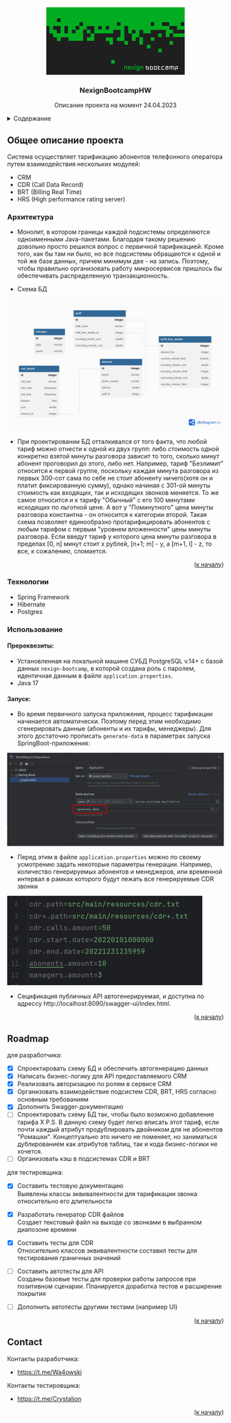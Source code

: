 <a name="readme-top"></a>
<!-- PROJECT LOGO -->
<br />
<div align="center">
  <a href="https://github.com/pwa4owski/NexignBootcampHW/tree/CDR">
    <img src="images/bootcamp.png" alt="Logo">
  </a>

  <h3 align="center">NexignBootcampHW</h3>
   <p align="center">
    Описание проекта на момент 24.04.2023</p>
</div>



<!-- TABLE OF CONTENTS -->
<details>
  <summary>Содержание</summary>
  <ol>
    <li>
      <a href="#about-the-project">О проекте</a>
    </li>
    <li><a href="#roadmap">Roadmap</a></li>
    <li><a href="#contributing">Вклад участников</a></li>
    <li><a href="#contact">Контакты</a>
    </li>
  </ol>
</details>



<!-- ABOUT THE PROJECT -->
## Общее описание проекта

Система осуществляет тарификацию абонентов телефонного оператора путем взаимодействия нескольких модулей:
* CRM
* CDR (Call Data Record)
* BRT (Billing Real Time)
* HRS (High performance rating server) 


### Архитектура

* Монолит, в котором границы каждой подсистемы определяются одноименными Java-пакетами.
Благодаря такому решению довольно просто решился вопрос с первичной тарификацией. Кроме того, как бы там ни было,
но все подсистемы обращаются к одной и той же базе данных, причем минимум две - на запись.
Поэтому, чтобы правильно организовать работу микросервисов пришлось бы обеспечивать распределенную транзакционность.

* Схема БД
<img src="images/database-schema.png"/>

* При проектировании БД отталкивался от того факта, что любой тариф можно отнести к одной из двух групп:
либо стоимость одной конкретно взятой минуты разговора зависит то того, сколько минут абонент проговорил до этого, либо нет. 
Например, тариф "Безлимит" относится к первой группе, поскольку каждая минута разговора из первых 300-сот сама по себе не стоит 
абоненту ничего(хотя он и платит фиксированную сумму), однако начиная с 301-ой минуты стоимость как входящих, так и исходящих звонков
меняется. То же самое относится и к тарифу "Обычный" с его 100 минутами исходящих по льготной цене. А вот у "Поминутного" цена минуты
разговора константна - он относится к категории второй.
Такая схема позволяет единообразно протарифицировать абонентов с любым тарифом с первым "уровнем вложенности" цены минуты разговора.
Если введут тариф у которого цена минуты разговора в пределах [0, n] минут стоит x рублей, [n+1; m] - y, а [m+1, l] - z, то все, к сожалению, сломается.

<p align="right">(<a href="#readme-top">к началу</a>)</p>

### Технологии

* Spring Framework
* Hibernate
* Postgres

### Использование

#### Пререквезиты:
* Установленная на локальной машине СУБД PostgreSQL v.14+ с базой данных ``nexign-bootcamp``, 
в которой создана роль с паролем, идентичная данным в файле ``application.properties``.
* Java 17
#### Запуск:
* Во время первичного запуска приложения, процесс тарификации начинается автоматически.
Поэтому перед этим необходимо сгенерировать данные (абоненты и их тарифы, менеджеры). Для этого достаточно 
прописать ``generate-data`` в параметрах запуска SpringBoot-приложения:

<img src="images/running.png" alt="Run">

* Перед этим в файле ``application.properties`` можно по своему усмотрению задать некоторые параметры генерации. Например, 
количество генерируемых абонентов и менеджеров, или временной интервал в рамках которого будут лежать все генерируемые CDR звонки 

<img src="images/params.png">

* Сецификация публичных API автогенерируемая, и доступна по адрессу http://localhost:8090/swagger-ui/index.html.

<p align="right">(<a href="#readme-top">к началу</a>)</p>

<!-- ROADMAP -->
## Roadmap

для разработчика:
- [x] Спроектировать схему БД и обеспечить автогенерацию данных
- [x] Написать бизнес-логику для API предоставляемого CRM
- [x] Реализовать авторизацию по ролям в сервисе CRM
- [x] Организовать взаимодействие подсистем CDR, BRT, HRS согласно основным требованиям
- [x] Дополнить Swagger-документацию
- [ ] Спроектировать схему БД так, чтобы было возможно добавление тарифа X
    P.S. В данную схему будет легко вписать этот тариф, если почти каждый атрибут продублировать
    двойником для не абонентов "Ромашки". Концептуально это ничего не поменяет,
    но заниматься дублированием как атрибутов таблиц, так и кода бизнес-логики не хочется.
- [ ] Организовать кэш в подсистемах CDR и BRT

для тестировщика:
- [x] Составить тестовую документацию <br/>
    Выявлены классы эквивалентности для тарификации звонка относительно его длительности
- [x] Разработать генератор CDR файлов <br/>
    Создает текстовый файл на выходе со звонками в выбранном диапозоне времени
- [x] Составить тесты для CDR <br/>
    Относительно классов эквивалентности составил тесты для тестирования граничных значений 
- [ ] Составить автотесты для API <br/>
    Созданы базовые тесты для проверки работы запросов при позитивном сценарии.
    Планируется доработка тестов и расширение покрытия
- [ ] Дополнить автотесты другими тестами (например UI) <br/>



<p align="right">(<a href="#readme-top">к началу</a>)</p>


<!-- CONTACT -->
## Contact

Контакты разработчика:
* https://t.me/Wa4owski

Контакты тестировщика:
* https://t.me/Crystalion

<p align="right">(<a href="#readme-top">к началу</a>)</p>


